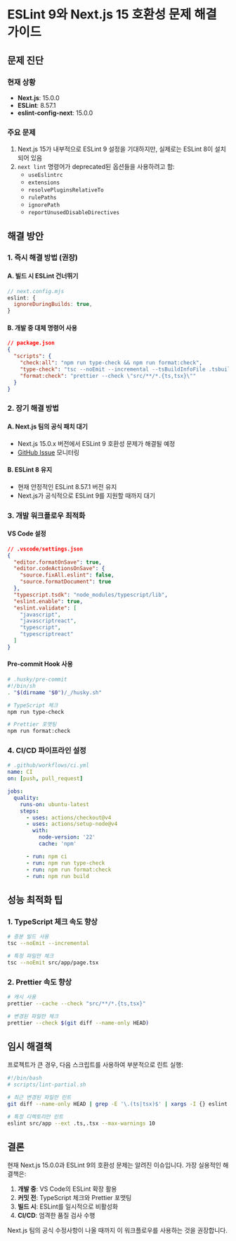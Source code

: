 # ESLint 9와 Next.js 15 호환성 문제 해결 가이드

## 문제 진단

### 현재 상황

- **Next.js**: 15.0.0
- **ESLint**: 8.57.1
- **eslint-config-next**: 15.0.0

### 주요 문제

1. Next.js 15가 내부적으로 ESLint 9 설정을 기대하지만, 실제로는 ESLint 8이 설치되어 있음
2. `next lint` 명령어가 deprecated된 옵션들을 사용하려고 함:
   - `useEslintrc`
   - `extensions`
   - `resolvePluginsRelativeTo`
   - `rulePaths`
   - `ignorePath`
   - `reportUnusedDisableDirectives`

## 해결 방안

### 1. 즉시 해결 방법 (권장)

#### A. 빌드 시 ESLint 건너뛰기

```javascript
// next.config.mjs
eslint: {
  ignoreDuringBuilds: true,
}
```

#### B. 개발 중 대체 명령어 사용

```json
// package.json
{
  "scripts": {
    "check:all": "npm run type-check && npm run format:check",
    "type-check": "tsc --noEmit --incremental --tsBuildInfoFile .tsbuildinfo",
    "format:check": "prettier --check \"src/**/*.{ts,tsx}\""
  }
}
```

### 2. 장기 해결 방법

#### A. Next.js 팀의 공식 패치 대기

- Next.js 15.0.x 버전에서 ESLint 9 호환성 문제가 해결될 예정
- [GitHub Issue](https://github.com/vercel/next.js/issues) 모니터링

#### B. ESLint 8 유지

- 현재 안정적인 ESLint 8.57.1 버전 유지
- Next.js가 공식적으로 ESLint 9를 지원할 때까지 대기

### 3. 개발 워크플로우 최적화

#### VS Code 설정

```json
// .vscode/settings.json
{
  "editor.formatOnSave": true,
  "editor.codeActionsOnSave": {
    "source.fixAll.eslint": false,
    "source.formatDocument": true
  },
  "typescript.tsdk": "node_modules/typescript/lib",
  "eslint.enable": true,
  "eslint.validate": [
    "javascript",
    "javascriptreact",
    "typescript",
    "typescriptreact"
  ]
}
```

#### Pre-commit Hook 사용

```bash
# .husky/pre-commit
#!/bin/sh
. "$(dirname "$0")/_/husky.sh"

# TypeScript 체크
npm run type-check

# Prettier 포맷팅
npm run format:check
```

### 4. CI/CD 파이프라인 설정

```yaml
# .github/workflows/ci.yml
name: CI
on: [push, pull_request]

jobs:
  quality:
    runs-on: ubuntu-latest
    steps:
      - uses: actions/checkout@v4
      - uses: actions/setup-node@v4
        with:
          node-version: '22'
          cache: 'npm'

      - run: npm ci
      - run: npm run type-check
      - run: npm run format:check
      - run: npm run build
```

## 성능 최적화 팁

### 1. TypeScript 체크 속도 향상

```bash
# 증분 빌드 사용
tsc --noEmit --incremental

# 특정 파일만 체크
tsc --noEmit src/app/page.tsx
```

### 2. Prettier 속도 향상

```bash
# 캐시 사용
prettier --cache --check "src/**/*.{ts,tsx}"

# 변경된 파일만 체크
prettier --check $(git diff --name-only HEAD)
```

## 임시 해결책

프로젝트가 큰 경우, 다음 스크립트를 사용하여 부분적으로 린트 실행:

```bash
#!/bin/bash
# scripts/lint-partial.sh

# 최근 변경된 파일만 린트
git diff --name-only HEAD | grep -E '\.(ts|tsx)$' | xargs -I {} eslint {}

# 특정 디렉토리만 린트
eslint src/app --ext .ts,.tsx --max-warnings 10
```

## 결론

현재 Next.js 15.0.0과 ESLint 9의 호환성 문제는 알려진 이슈입니다.
가장 실용적인 해결책은:

1. **개발 중**: VS Code의 ESLint 확장 활용
2. **커밋 전**: TypeScript 체크와 Prettier 포맷팅
3. **빌드 시**: ESLint를 일시적으로 비활성화
4. **CI/CD**: 엄격한 품질 검사 수행

Next.js 팀의 공식 수정사항이 나올 때까지 이 워크플로우를 사용하는 것을 권장합니다.
